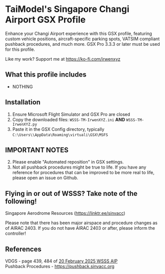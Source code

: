 # TaiModel's Singapore Changi Airport GSX Profile
Enhance your Changi Airport experience with this GSX profile, featuring custom vehicle positions, aircraft-specific parking spots, VATSIM compliant pushback procedures, and much more. GSX Pro 3.3.3 or later must be used for this profile.

Like my work? Support me at https://ko-fi.com/irwenxyz

## What this profile includes
- NOTHING

## Installation
1. Ensure Microsoft Flight Simulator and GSX Pro are closed
2. Copy the downloaded files: `WSSS-TM-IrwenXYZ.ini` **AND** `WSSS-TM-IrwenXYZ.py`
3. Paste it in the GSX Config directory, typically `C:\Users\\AppData\Roaming\virtuali\GSX\MSFS`

## IMPORTANT NOTES
2. Please enable "Automated reposition" in GSX settings.
3. Not all pushback procedures might be true to life. If you have any reference for procedures that can be improved to be more real to life, please open an issue on Github.

## Flying in or out of WSSS? Take note of the following!
Singapore Aerodrome Resources (https://linktr.ee/sinvacc)

Please note that there has been major airspace and procedure changes as of AIRAC 2403. If you do not have AIRAC 2403 or after, please inform the controller!

## References
VDGS - page 439, 484 of [20 February 2025 WSSS AIP](https://aim-sg.caas.gov.sg/wp-content/uploads/aip/AIP%20SINGAPORE%20-%2020%20FEB%202025.pdf?s=AAB93B472F6906C6644DAF22227A6ACFC316303D)  
Pushback Procedures - https://pushback.sinvacc.org
